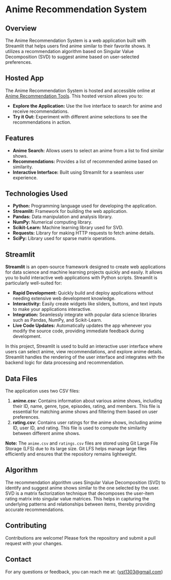 # Anime Recommendation System

## Overview
The Anime Recommendation System is a web application built with Streamlit that helps users find anime similar to their favorite shows. It utilizes a recommendation algorithm based on Singular Value Decomposition (SVD) to suggest anime based on user-selected preferences.

## Hosted App
The Anime Recommendation System is hosted and accessible online at [Anime Recommendation Tools](https://animerecommendationtools.streamlit.app/). This hosted version allows you to:
- **Explore the Application:** Use the live interface to search for anime and receive recommendations.
- **Try it Out:** Experiment with different anime selections to see the recommendations in action.
  
## Features
- **Anime Search:** Allows users to select an anime from a list to find similar shows.
- **Recommendations:** Provides a list of recommended anime based on similarity.
- **Interactive Interface:** Built using Streamlit for a seamless user experience.

## Technologies Used
- **Python:** Programming language used for developing the application.
- **Streamlit:** Framework for building the web application.
- **Pandas:** Data manipulation and analysis library.
- **NumPy:** Numerical computing library.
- **Scikit-Learn:** Machine learning library used for SVD.
- **Requests:** Library for making HTTP requests to fetch anime details.
- **SciPy:** Library used for sparse matrix operations.

## Streamlit
**Streamlit** is an open-source framework designed to create web applications for data science and machine learning projects quickly and easily. It allows you to build interactive web applications with Python scripts. Streamlit is particularly well-suited for:
- **Rapid Development:** Quickly build and deploy applications without needing extensive web development knowledge.
- **Interactivity:** Easily create widgets like sliders, buttons, and text inputs to make your applications interactive.
- **Integration:** Seamlessly integrate with popular data science libraries such as Pandas, NumPy, and Scikit-Learn.
- **Live Code Updates:** Automatically updates the app whenever you modify the source code, providing immediate feedback during development.

In this project, Streamlit is used to build an interactive user interface where users can select anime, view recommendations, and explore anime details. Streamlit handles the rendering of the user interface and integrates with the backend logic for data processing and recommendation.

## Data Files
The application uses two CSV files:
1. **anime.csv**: Contains information about various anime shows, including their ID, name, genre, type, episodes, rating, and members. This file is essential for matching anime shows and filtering them based on user preferences.
2. **rating.csv**: Contains user ratings for the anime shows, including anime ID, user ID, and rating. This file is used to compute the similarity between different anime shows.

**Note:** The `anime.csv` and `ratings.csv` files are stored using Git Large File Storage (LFS) due to its large size. Git LFS helps manage large files efficiently and ensures that the repository remains lightweight.

## Algorithm
The recommendation algorithm uses Singular Value Decomposition (SVD) to identify and suggest anime shows similar to the one selected by the user. SVD is a matrix factorization technique that decomposes the user-item rating matrix into singular value matrices. This helps in capturing the underlying patterns and relationships between items, thereby providing accurate recommendations.

## Contributing
Contributions are welcome! Please fork the repository and submit a pull request with your changes.

## Contact
For any questions or feedback, you can reach me at: (yst1303@gmail.com)   
